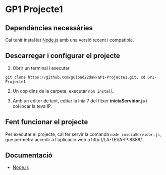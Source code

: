 # GP1 Projecte1

## Dependències necessàries

Cal tenir instal·lat <a href="https://nodejs.org/en/download/">Node.js</a> amb una versió recent i compatible.

## Descarregar i configurar el projecte

1.  Obrir un terminal i executar 
```
git clone https://github.com/guibad22daw/GP1-Projecte1.git; cd GP1-Projecte1
```
2.  Un cop dins de la carpeta, executar `npm install`. <br>

3.  Amb un editor de text, editar la lnia 7 del fitxer <b>iniciaServidor.js</b> i col·locar la teva IP.


## Fent funcionar el projecte

Per executar el projecte, cal fer servir la comanda `node iniciaServidor.js`, que permetrà accedir a l'aplicació web a http://LA-TEVA-IP:8888/ .


## Documentació
<ul>
  <li><a href="https://nodejs.org/en/docs/"</a>Node.js</li>
</ul>
